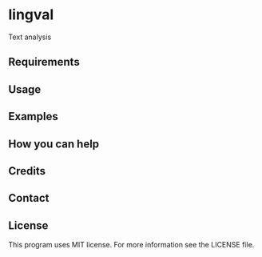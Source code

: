 # lingval
Text analysis

## Requirements

## Usage

## Examples

## How you can help

## Credits

## Contact

## License

This program uses MIT license. For more information see the LICENSE file.
